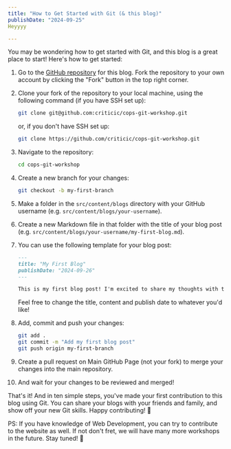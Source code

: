 ```yaml
---
title: "How to Get Started with Git (& this blog)"
publishDate: "2024-09-25"
Heyyyy

---
```


You may be wondering how to get started with Git, and this blog is a great place to start! Here's how to get started:

1. Go to the [GitHub repository](https://github.com/criticic/cops-git-workshop) for this blog. Fork the repository to your own account by clicking the "Fork" button in the top right corner.

2. Clone your fork of the repository to your local machine, using the following command (if you have SSH set up):

   ```sh
   git clone git@github.com:criticic/cops-git-workshop.git
   ```

   or, if you don't have SSH set up:

   ```sh
   git clone https://github.com/criticic/cops-git-workshop.git
   ```

3. Navigate to the repository:

   ```sh
   cd cops-git-workshop
   ```

4. Create a new branch for your changes:

   ```sh
   git checkout -b my-first-branch
   ```

5. Make a folder in the `src/content/blogs` directory with your GitHub username (e.g. `src/content/blogs/your-username`).

6. Create a new Markdown file in that folder with the title of your blog post (e.g. `src/content/blogs/your-username/my-first-blog.md`).

7. You can use the following template for your blog post:

   ```md
   ---
   title: "My First Blog"
   publishDate: "2024-09-26"
   ---

   This is my first blog post! I'm excited to share my thoughts with the world.
   ```

   Feel free to change the title, content and publish date to whatever you'd like!

8. Add, commit and push your changes:

   ```sh
   git add .
   git commit -m "Add my first blog post"
   git push origin my-first-branch
   ```

9. Create a pull request on Main GitHub Page (not your fork) to merge your changes into the main repository.

10. And wait for your changes to be reviewed and merged!

That's it! And in ten simple steps, you've made your first contribution to this blog using Git. You can share your blogs with your friends and family, and show off your new Git skills. Happy contributing! 🚀

PS: If you have knowledge of Web Development, you can try to contribute to the website as well. If not don't fret, we will have many more workshops in the future. Stay tuned! 🎉
